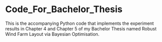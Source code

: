 # Code_For_Bachelor_Thesis
This is the accompanying Python code that implements the experiment results in Chapter 4 and Chapter 5 of my Bachelor Thesis named Robust Wind Farm Layout via Bayesian Optimisation.
